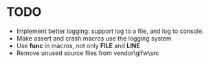 # TODO

- Implement better logging: support log to a file, and log to console.
- Make assert and crash macros use the logging system
- Use __func__ in macros, not only __FILE__ and __LINE__
- Remove unused source files from vendor\glfw\src
